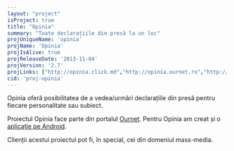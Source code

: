 ```yaml
---
layout: "project"
isProject: true
title: "Opinia"
summary: "Toate declarațiile din presă la un loc"
projUniqueName: 'opinia'
projName: 'Opinia'
projIsAlive: true
projReleaseDate: '2013-11-04'
projVersion: '2.7'
projLinks: ["http://opinia.click.md","http://opinia.ournet.ro","http://mnenie.zborg.ru"]
cid: 'proj-opinia'
---
```


Opinia oferă posibilitatea de a vedea/urmări declarațiile din presă pentru fiecare personalitate sau subiect.

Proiectul Opinia face parte din portalul [Ournet](http://dumitru.me/projects/ournet.html). Pentru Opinia am creat și o [aplicație pe Android](https://play.google.com/store/apps/details?id=ournet.opinia).

Clienții acestui proiectul pot fi, în special, cei din domeniul mass-media.